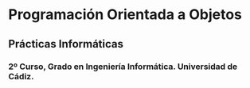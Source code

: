 # Programación Orientada a Objetos
## Prácticas Informáticas
### 2º Curso, Grado en Ingeniería Informática. Universidad de Cádiz.
